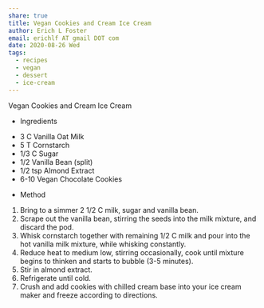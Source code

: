 ```yaml
---
share: true
title: Vegan Cookies and Cream Ice Cream
author: Erich L Foster
email: erichlf AT gmail DOT com
date: 2020-08-26 Wed
tags:
  - recipes
  - vegan
  - dessert
  - ice-cream
---
```


Vegan Cookies and Cream Ice Cream
* Ingredients
- 3 C Vanilla Oat Milk
- 5 T Cornstarch
- 1/3 C Sugar
- 1/2 Vanilla Bean (split)
- 1/2 tsp Almond Extract
- 6-10 Vegan Chocolate Cookies

* Method
1. Bring to a simmer 2 1/2 C milk, sugar and vanilla bean.
2. Scrape out the vanilla bean, stirring the seeds into the milk mixture, and discard the pod.
3. Whisk cornstarch together with remaining 1/2 C milk and pour into the hot vanilla milk
   mixture, while whisking constantly.
4. Reduce heat to medium low, stirring occasionally, cook until mixture begins to thinken and
   starts to bubble (3-5 minutes).
5. Stir in almond extract.
6. Refrigerate until cold.
7. Crush and add cookies with chilled cream base into your ice cream maker and freeze according
   to directions.
